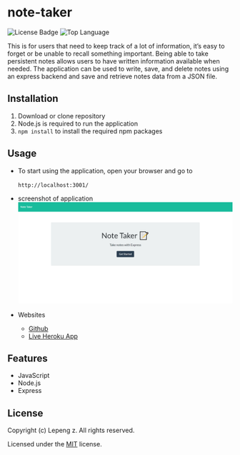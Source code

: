 # note-taker

![License Badge](https://img.shields.io/github/license/goforward-z/note-taker) ![Top Language](https://img.shields.io/github/languages/top/goforward-z/note-taker)

This is for users that need to keep track of a lot of information, it’s easy to forget or be unable to recall something important. Being able to take persistent notes allows users to have written information available when needed. The application can be used to write, save, and delete notes using an express backend and save and retrieve notes data from a JSON file.

## Installation

1. Download or clone repository
2. Node.js is required to run the application
3. `npm install` to install the required npm packages

## Usage

* To start using the application, open your browser and go to
  
  `http://localhost:3001/`

* screenshot of application
![](./public/assets/note-taker.png)

* Websites
  * [Github](https://github.com/goforward-z/note-taker.git)
  * [Live Heroku App](https://tragically-zed-54086.herokuapp.com/)

## Features

* JavaScript
* Node.js
* Express

## License

  Copyright (c) Lepeng z. All rights reserved.
  
  Licensed under the [MIT](LICENSE) license.
  

